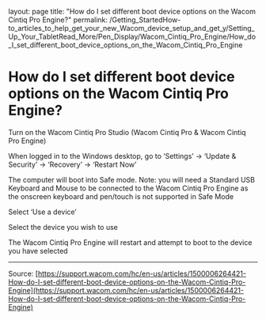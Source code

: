 layout: page
title: "How do I set different boot device options on the Wacom Cintiq Pro Engine?"
permalink: /Getting_StartedHow-to_articles_to_help_get_your_new_Wacom_device_setup_and_get_y/Setting_Up_Your_TabletRead_More/Pen_Display/Wacom_Cintiq_Pro_Engine/How_do_I_set_different_boot_device_options_on_the_Wacom_Cintiq_Pro_Engine

# How do I set different boot device options on the Wacom Cintiq Pro Engine?

Turn on the Wacom Cintiq Pro Studio (Wacom Cintiq Pro & Wacom Cintiq Pro Engine)


When logged in to the Windows desktop, go to ‘Settings’ → ‘Update & Security’ → ‘Recovery’ → ‘Restart Now’


The computer will boot into Safe mode. Note: you will need a Standard USB Keyboard and Mouse to be connected to the Wacom Cintiq Pro Engine as the onscreen keyboard and pen/touch is not supported in Safe Mode


Select ‘Use a device’


Select the device you wish to use


The Wacom Cintiq Pro Engine will restart and attempt to boot to the device you have selected

---
Source: [https://support.wacom.com/hc/en-us/articles/1500006264421-How-do-I-set-different-boot-device-options-on-the-Wacom-Cintiq-Pro-Engine](https://support.wacom.com/hc/en-us/articles/1500006264421-How-do-I-set-different-boot-device-options-on-the-Wacom-Cintiq-Pro-Engine)
